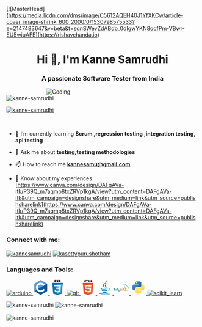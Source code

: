 [![MasterHead](https://media.licdn.com/dms/image/C5612AQEH40J1YfXKCw/article-cover_image-shrink_600_2000/0/1530798575533?e=2147483647&v=beta&t=sqnSWevZdABdb_0dIgwYKN8oqfPm-VBwr-EU5wiuAFE](https://rishavchanda.io)
<h1 align="center">Hi 👋, I'm Kanne Samrudhi</h1>
<h3 align="center">A passionate Software Tester from India</h3>
<img align="right" alt="Coding" width="400" src="https://digiyosys.com/wp-content/uploads/2022/05/Software-code-testing.gif">


<p align="left"> <img src="https://komarev.com/ghpvc/?username=kanne-samrudhi&label=Profile%20views&color=0e75b6&style=flat" alt="kanne-samrudhi" /> </p>

<p align="left"> <a href="https://github.com/ryo-ma/github-profile-trophy"><img src="https://github-profile-trophy.vercel.app/?username=kanne-samrudhi" alt="kanne-samrudhi" /></a> </p>

<p align="left"> <a href="https://twitter.com/" target="blank"><img src="https://img.shields.io/twitter/follow/?logo=twitter&style=for-the-badge" alt="" /></a> </p>

- 🌱 I’m currently learning **Scrum ,regression testing ,integration testing, api testing**

- 💬 Ask me about **testing,testing methodologies**

- 📫 How to reach me **kannesamu@gmail.com**

- 📄 Know about my experiences [https://www.canva.com/design/DAFgAVa-itk/P39Q_m7aqmp8txZRVp1kgA/view?utm_content=DAFgAVa-itk&utm_campaign=designshare&utm_medium=link&utm_source=publishsharelink](https://www.canva.com/design/DAFgAVa-itk/P39Q_m7aqmp8txZRVp1kgA/view?utm_content=DAFgAVa-itk&utm_campaign=designshare&utm_medium=link&utm_source=publishsharelink)

<h3 align="left">Connect with me:</h3>
<p align="left">
<a href="https://linkedin.com/in/kannesamrudhi" target="blank"><img align="center" src="https://raw.githubusercontent.com/rahuldkjain/github-profile-readme-generator/master/src/images/icons/Social/linked-in-alt.svg" alt="kannesamrudhi" height="30" width="40" /></a>
<a href="https://kaggle.com/kasettypurushotham" target="blank"><img align="center" src="https://raw.githubusercontent.com/rahuldkjain/github-profile-readme-generator/master/src/images/icons/Social/kaggle.svg" alt="kasettypurushotham" height="30" width="40" /></a>
</p>

<h3 align="left">Languages and Tools:</h3>
<p align="left"> <a href="https://www.arduino.cc/" target="_blank" rel="noreferrer"> <img src="https://cdn.worldvectorlogo.com/logos/arduino-1.svg" alt="arduino" width="40" height="40"/> </a> <a href="https://www.cprogramming.com/" target="_blank" rel="noreferrer"> <img src="https://raw.githubusercontent.com/devicons/devicon/master/icons/c/c-original.svg" alt="c" width="40" height="40"/> </a> <a href="https://www.w3schools.com/css/" target="_blank" rel="noreferrer"> <img src="https://raw.githubusercontent.com/devicons/devicon/master/icons/css3/css3-original-wordmark.svg" alt="css3" width="40" height="40"/> </a> <a href="https://git-scm.com/" target="_blank" rel="noreferrer"> <img src="https://www.vectorlogo.zone/logos/git-scm/git-scm-icon.svg" alt="git" width="40" height="40"/> </a> <a href="https://www.w3.org/html/" target="_blank" rel="noreferrer"> <img src="https://raw.githubusercontent.com/devicons/devicon/master/icons/html5/html5-original-wordmark.svg" alt="html5" width="40" height="40"/> </a> <a href="https://www.java.com" target="_blank" rel="noreferrer"> <img src="https://raw.githubusercontent.com/devicons/devicon/master/icons/java/java-original.svg" alt="java" width="40" height="40"/> </a> <a href="https://www.mysql.com/" target="_blank" rel="noreferrer"> <img src="https://raw.githubusercontent.com/devicons/devicon/master/icons/mysql/mysql-original-wordmark.svg" alt="mysql" width="40" height="40"/> </a> <a href="https://www.python.org" target="_blank" rel="noreferrer"> <img src="https://raw.githubusercontent.com/devicons/devicon/master/icons/python/python-original.svg" alt="python" width="40" height="40"/> </a> <a href="https://scikit-learn.org/" target="_blank" rel="noreferrer"> <img src="https://upload.wikimedia.org/wikipedia/commons/0/05/Scikit_learn_logo_small.svg" alt="scikit_learn" width="40" height="40"/> </a> </p>

<p><img align="left" src="https://github-readme-stats.vercel.app/api/top-langs?username=kanne-samrudhi&show_icons=true&locale=en&layout=compact" alt="kanne-samrudhi" /></p>

<p>&nbsp;<img align="center" src="https://github-readme-stats.vercel.app/api?username=kanne-samrudhi&show_icons=true&locale=en" alt="kanne-samrudhi" /></p>

<p><img align="center" src="https://github-readme-streak-stats.herokuapp.com/?user=kanne-samrudhi&" alt="kanne-samrudhi" /></p>
